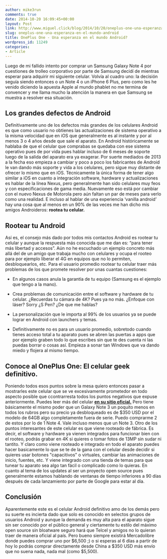 ```yaml
---
author: mike3run
comments: true
date: 2014-10-20 16:09:45+00:00
layout: Post
link: http://www.miguel.click/blog/2014/10/20/oneplus-one-una-esperanza-en-el-mundo-android/
slug: oneplus-one-una-esperanza-en-el-mundo-android
title: OnePlus One - Una esperanza en el mundo Android?
wordpress_id: 11249
categories:
- Article
---
```


Luego de mi fallido intento por comprar un Samsung Galaxy Note 4 por cuestiones de trolleo corporativo por parte de Samsung decidí de mientras esperar para adquirir mi siguiente celular. Volvía al cuadro uno: la decisión seguía siendo entonces o un Note 4 o un iPhone 6 Plus, pero como les he venido diciendo la apuesta Apple al mundo phablet no me termina de convencer y me llama mucho la atención la manera en que Samsung se muestra a resolver esa situación.


## Los grandes defectos de Android


Definitivamente uno de los defectos más grandes de los celulares Android es que como usuario no obtienes las actualizaciones de sistema operativo a la misma velocidad que en iOS que generalmente es al instante y por al menos 3 o 4 años desde que sale el aparato. En Android históricamente se hablaba de que el celular que comprabas se quedaba con ese sistema operativo pues de por vida pues hablar incluso de 6 meses de soporte luego de la salida del aparato era ya exagerar. Por suerte mediados de 2013 a la fecha eso empieza a cambiar y poco a poco los fabricantes de Android le van dando más soporte y vida a los celulares, pero sigue muy distante de ofrecer lo mismo que en iOS.
Técnicamente la única forma de tener algo similar a iOS en cuanto a integración software, hardware y actualizaciones es hablar de la línea Nexus, pero generalmente han sido celulares muy feos y con especificaciones de gama media. Nuevamente eso está por cambiar con el nuevo Nexus de Motorola pero aún faltan un par de meses para verlo como una realidad.
E incluso al hablar de una experiencia ‘vanilla android’ hay una cosa que al menos en un 90% de las veces me han dicho mis amigos Androideros: **rootea tu celular.**


## Rootear tu Android


Así es, el consejo más dado por todos mis contactos Android es rootear tu celular y aunque la respuesta más conocida que me dan es: “para tener más libertad y accesos”. Aún no he escuchado un ejemplo concreto más allá del de un amigo que trabaja mucho con celulares y ocupa el rooteo para por ejemplo liberar el 4G en equipos que no lo permiten, desbloquearlos, etc.
Para el usuario promedio rootear tu celular traer más problemas de los que promete resolver por unas cuantas cuestiones:



	
  * En algunos casos anula la garantía de tu equipo (Samsung es el ejemplo que tengo a la mano).

	
  * Crea problemas de comunicación entre el software y hardware de tu celular. ¿Recuerdas tu cámara de 4K? Pues ya no más. ¿Enfoque con láser? Sorry ¿S Pen? ¿De que me hablas?

	
  * La personalización que le importa al 99% de los usuarios ya se puede lograr en Android con launchers y temas.

	
  * Definitivamente no es para un usuario promedio, sobretodo cuando tienes acceso total a tu aparato pues se abren las puertas a apps que por ejemplo graben todo lo que escribes sin que te des cuenta ni las puedas borrar o cosas así. Empieza a sonar tan Windows que va dando miedo y flojera al mismo tiempo.




## Conoce al OnePlus One: El celular geek definitivo.


Poniendo todos esos puntos sobre la mesa quiero entonces pasar a mostrarles este celular que se ve excesivamente prometedor en todo aspecto posible que ccontrarresta todos los puntos negativos que expuse anteriormente. Puedes leer más del celular [**en su sitio oficial.**](http://oneplus.net/one) Pero tiene básicamente el mismo poder que un Galaxy Note 3 un poquito menos en todos los rubros pero su precio ya desbloqueado es de $350 USD por el modelo de 64GB algo completamente fuera de serie. Puedo comprarme 2 de estos por lo de 1 Note 4. Vale incluso menos que un Note 3.
Otro de los puntos interesantes de este celular es que viene rooteado de fábrica. Es decir, el software y hardware ya vienen integrados para funcionar bien con el rooteo, podrás grabar en 4K si quieres o tomar fotos de 13MP sin sudar ni tantito.
Y claro como viene rooteado e integrado en todo el aparato puedes hacer basicamente lo que se te de la gana con el celular desde decidir si quieres usar botones "capacitivos" o virtuales, cambiar las animaciones de inicio, fuentes, etc. Y viene integrado con una tienda de temas para que tunear tu aparato sea algo tan fácil o complicado como lo quieras.
En cuanto al tema de los updates al ser un proyecto open source pues generalmente estamos hablando de ventanas de tiempo inferiores a 90 días después de cada lanzamiento por parte de Google para estar al día.


## Conclusión


Aparentemente este es el celular Android definitivo amo de los demás pero su suerte es incierta dado que solo es conocido en selectos grupos de usuarios Android y aunque la demanda es muy alta para el aparato sigue sin ser conocido por el público general y ciertamente tu estilo del máximo open source sin bloatware seguro hará que Telcel y amigos no lo quieran traer de manera oficial al país. Pero bueno siempre existirá Mercadolibre donde puedes comprar uno por $6,500 ;) o si esperas al 6 días a partir de hoy lo podrás comprar directamente desde China a $350 USD más envío que no suena nada, nada mal (como $5,500).
